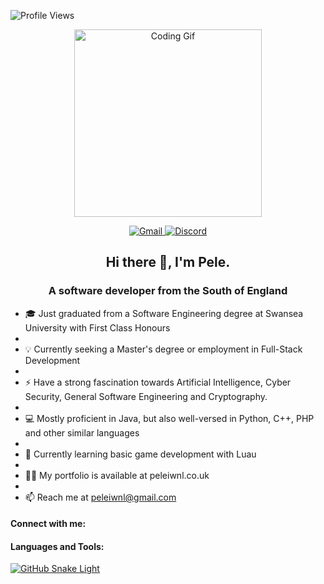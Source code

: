 ![Profile Views](https://komarev.com/ghpvc/?username=peleiwnl)

<p align="center">
  <img src="https://media1.giphy.com/media/v1.Y2lkPTc5MGI3NjExODNrazNrN3p0MXpvdW93Z2RidTk5ZnRlbHEwbWc3a3d6cndqamw5OSZlcD12MV9pbnRlcm5hbF9naWZfYnlfaWQmY3Q9Zw/JqmupuTVZYaQX5s094/giphy.gif" alt="Coding Gif" width="300"/>
</p>


<p align="center">
  <a href="mailto:peleiwnl@gmail.com" target="_blank">
    <img src="https://img.shields.io/badge/Gmail-D14836?style=for-the-badge&logo=gmail&logoColor=white" alt="Gmail" />
  </a>
  <a href="https://discord.com/users/123456789012345678" target="_blank">
    <img src="https://img.shields.io/badge/Discord-7289DA?style=for-the-badge&logo=discord&logoColor=white" alt="Discord" />
  </a>
  <!-- Add more icons here -->
</p>


<h2 align="center">Hi there 👋, I'm Pele.</h2>

<h3 align="center">A software developer from the South of England</h3>

- 🎓 Just graduated from a Software Engineering degree at Swansea University with First Class Honours
-   
- 💡 Currently seeking a Master's degree or employment in Full-Stack Development
- 
- ⚡ Have a strong fascination towards Artificial Intelligence, Cyber Security, General Software Engineering and Cryptography.
- 
- 💻 Mostly proficient in Java, but also well-versed in Python, C++, PHP and other similar languages
- 
- 🤔 Currently learning basic game development with Luau
- 
- 👨‍💻 My portfolio is available at peleiwnl.co.uk
- 
- 📫 Reach me at peleiwnl@gmail.com

#### Connect with me:

#### Languages and Tools:

[![GitHub Snake Light](https://github.com/peleiwnl/github-profile-readme-snakes/blob/output/github-snake.svg)](https://github.com/peleiwnl/github-profile-readme-snakes)

